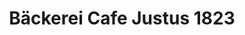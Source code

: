 ---
title: "Bäckerei Cafe Justus 1823"
url: /bramsche/baeckerei-cafe-justus-1823/
shop: Bäckerei
---